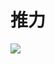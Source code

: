 # 推力

![](https://camo.githubusercontent.com/5acbc18ea6055d133aa0e9146571ac6a42301ad7ccd722c6feeaeb0acfd197ec/68747470733a2f2f6d65646961342e67697068792e636f6d2f6d656469612f593657587042736734794c4163673841676b2f67697068792e676966)
